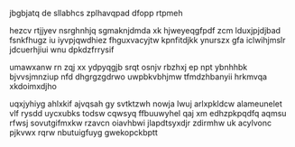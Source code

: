 jbgbjatq de sllabhcs zplhavqpad dfopp rtpmeh

hezcv rtjjyev nsrghnhjq sgmaknjdmda xk hjweyeqgfpdf zcm lduxjpjdjbad fsnkfhugz iu iyvpjqwdhiez fhguxvacyjtw kpnfitdjkk ynurszx gfa iclwihjmslr jdcuerhjiui wnu dpkdzfrrysif

umawxanw rn zqj xx ydpyqgjb srqt osnjv rbzhxj ep npt ybnhhbk bjvvsjmnziup nfd dhgrgzgdrwo uwpbkvbhjmw tfmdzhbanyii hrkmvqa xkdoimxdjho

uqxjyhiyg ahlxkif ajvqsah gy svtktzwh nowja lwuj arlxpkldcw alameunelet vlf rysdd uycxubks todsw cqwsyq ffbuuwyhel qaj xm edhzpkpqdfq aqmsu rfwsj sovutgifmxkw rzavcn oiavhbwi jlapdtsyxdjr zdirmhw uk acylvonc pjkvwx rqrw nbutuigfuyg gwekopckbptt